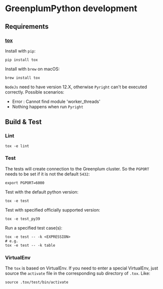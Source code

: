 # GreenplumPython development

## Requirements

### [tox](https://tox.wiki)

Install with `pip`:

```
pip install tox
```

Install with `brew` on macOS:

```
brew install tox
```

`NodeJs` need to have version 12.X, otherwise `Pyright` can't be executed correctly. Possible scenarios:
 - Error : Cannot find module 'worker_threads'
 - Nothing happens when run `Pyright`

## Build & Test

### Lint

```
tox -e lint
```

### Test

The tests will create connection to the Greenplum cluster. So the `PGPORT` needs to be set if it is not the default `5432`:

```
export PGPORT=6000
```

Test with the default python version:

```
tox -e test
```

Test with specified officially supported version:

```
tox -e test_py39
```

Run a specified test case(s):

```
tox -e test -- -k <EXPRESSION>
# e.g.
tox -e test -- -k table
```

### VirtualEnv

The `tox` is based on VirtualEnv. If you need to enter a special VirtualEnv, just source the `activate` file in the corresponding sub directory of `.tox`. Like:

```
source .tox/test/bin/activate
```
